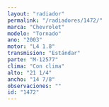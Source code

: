 ```yaml
---
layout: "radiador"
permalink: "/radiadores/1472/"
marca: "Chevrolet"
modelo: "Tornado"
ano: "2003"
motor: "L4 1.8"
transmision: "Estándar"
parte: "M-12577"
clima: "Con clima"
alto: "21 1/4"
ancho: "14 7/8"
observaciones: ""
id: "1472"
---
```


